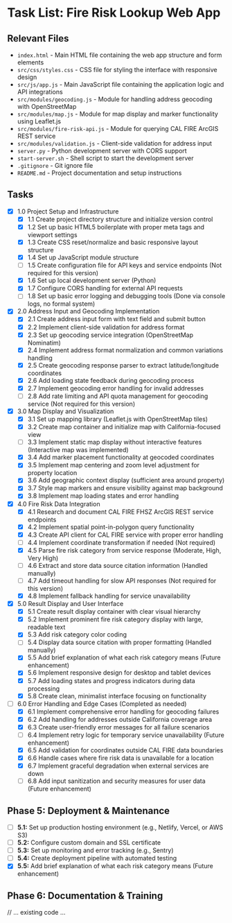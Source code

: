 # Task List: Fire Risk Lookup Web App

## Relevant Files

- `index.html` - Main HTML file containing the web app structure and form elements
- `src/css/styles.css` - CSS file for styling the interface with responsive design
- `src/js/app.js` - Main JavaScript file containing the application logic and API integrations
- `src/modules/geocoding.js` - Module for handling address geocoding with OpenStreetMap
- `src/modules/map.js` - Module for map display and marker functionality using Leaflet.js
- `src/modules/fire-risk-api.js` - Module for querying CAL FIRE ArcGIS REST service
- `src/modules/validation.js` - Client-side validation for address input
- `server.py` - Python development server with CORS support
- `start-server.sh` - Shell script to start the development server
- `.gitignore` - Git ignore file
- `README.md` - Project documentation and setup instructions

## Tasks

- [x] 1.0 Project Setup and Infrastructure
  - [x] 1.1 Create project directory structure and initialize version control
  - [x] 1.2 Set up basic HTML5 boilerplate with proper meta tags and viewport settings
  - [x] 1.3 Create CSS reset/normalize and basic responsive layout structure
  - [x] 1.4 Set up JavaScript module structure
  - [ ] 1.5 Create configuration file for API keys and service endpoints (Not required for this version)
  - [x] 1.6 Set up local development server (Python)
  - [x] 1.7 Configure CORS handling for external API requests
  - [ ] 1.8 Set up basic error logging and debugging tools (Done via console logs, no formal system)

- [x] 2.0 Address Input and Geocoding Implementation
  - [x] 2.1 Create address input form with text field and submit button
  - [x] 2.2 Implement client-side validation for address format
  - [x] 2.3 Set up geocoding service integration (OpenStreetMap Nominatim)
  - [x] 2.4 Implement address format normalization and common variations handling
  - [x] 2.5 Create geocoding response parser to extract latitude/longitude coordinates
  - [x] 2.6 Add loading state feedback during geocoding process
  - [x] 2.7 Implement geocoding error handling for invalid addresses
  - [ ] 2.8 Add rate limiting and API quota management for geocoding service (Not required for this version)

- [x] 3.0 Map Display and Visualization
  - [x] 3.1 Set up mapping library (Leaflet.js with OpenStreetMap tiles)
  - [x] 3.2 Create map container and initialize map with California-focused view
  - [ ] 3.3 Implement static map display without interactive features (Interactive map was implemented)
  - [x] 3.4 Add marker placement functionality at geocoded coordinates
  - [x] 3.5 Implement map centering and zoom level adjustment for property location
  - [x] 3.6 Add geographic context display (sufficient area around property)
  - [x] 3.7 Style map markers and ensure visibility against map background
  - [x] 3.8 Implement map loading states and error handling

- [x] 4.0 Fire Risk Data Integration
  - [x] 4.1 Research and document CAL FIRE FHSZ ArcGIS REST service endpoints
  - [x] 4.2 Implement spatial point-in-polygon query functionality
  - [x] 4.3 Create API client for CAL FIRE service with proper error handling
  - [ ] 4.4 Implement coordinate transformation if needed (Not required)
  - [x] 4.5 Parse fire risk category from service response (Moderate, High, Very High)
  - [ ] 4.6 Extract and store data source citation information (Handled manually)
  - [ ] 4.7 Add timeout handling for slow API responses (Not required for this version)
  - [x] 4.8 Implement fallback handling for service unavailability

- [x] 5.0 Result Display and User Interface
  - [x] 5.1 Create result display container with clear visual hierarchy
  - [x] 5.2 Implement prominent fire risk category display with large, readable text
  - [x] 5.3 Add risk category color coding
  - [ ] 5.4 Display data source citation with proper formatting (Handled manually)
  - [x] 5.5 Add brief explanation of what each risk category means (Future enhancement)
  - [x] 5.6 Implement responsive design for desktop and tablet devices
  - [x] 5.7 Add loading states and progress indicators during data processing
  - [x] 5.8 Create clean, minimalist interface focusing on functionality

- [ ] 6.0 Error Handling and Edge Cases (Completed as needed)
  - [x] 6.1 Implement comprehensive error handling for geocoding failures
  - [x] 6.2 Add handling for addresses outside California coverage area
  - [x] 6.3 Create user-friendly error messages for all failure scenarios
  - [ ] 6.4 Implement retry logic for temporary service unavailability (Future enhancement)
  - [x] 6.5 Add validation for coordinates outside CAL FIRE data boundaries
  - [x] 6.6 Handle cases where fire risk data is unavailable for a location
  - [x] 6.7 Implement graceful degradation when external services are down
  - [ ] 6.8 Add input sanitization and security measures for user data (Future enhancement)

## Phase 5: Deployment & Maintenance

- [ ] **5.1:** Set up production hosting environment (e.g., Netlify, Vercel, or AWS S3)
- [ ] **5.2:** Configure custom domain and SSL certificate
- [ ] **5.3:** Set up monitoring and error tracking (e.g., Sentry)
- [ ] **5.4:** Create deployment pipeline with automated testing
- [x] **5.5:** Add brief explanation of what each risk category means (Future enhancement)

## Phase 6: Documentation & Training

// ... existing code ... 